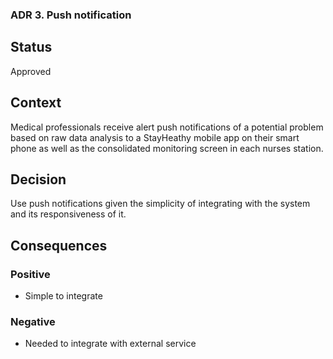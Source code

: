 ### ADR 3. Push notification

## Status
Approved

## Context
Medical professionals receive alert push notifications of a potential problem based on raw data analysis to a StayHeathy mobile app on their smart phone as well as the consolidated monitoring screen in each nurses station.

## Decision
Use push notifications given the simplicity of integrating with the system and its responsiveness of it.

## Consequences
 
### Positive
- Simple to integrate

### Negative
- Needed to integrate with external service